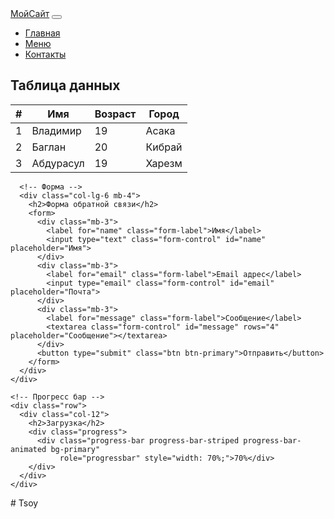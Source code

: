 <!DOCTYPE html>
<html lang="ru">
<head>
  <meta charset="UTF-8">
  <meta name="viewport" content="width=device-width, initial-scale=1">
  <title>МойСайт</title>
  <!-- Подключение Bootstrap 5 -->
  <link href="https://cdn.jsdelivr.net/npm/bootstrap@5.3.3/dist/css/bootstrap.min.css" rel="stylesheet">
</head>
<body>

  <!-- Навигация -->
  <nav class="navbar navbar-expand-lg navbar-dark bg-primary">
    <div class="container-fluid">
      <a class="navbar-brand" href="#">МойСайт</a>
      <button class="navbar-toggler" type="button" data-bs-toggle="collapse" data-bs-target="#navbarNav">
        <span class="navbar-toggler-icon"></span>
      </button>
      <div class="collapse navbar-collapse" id="navbarNav">
        <ul class="navbar-nav ms-auto">
          <li class="nav-item"><a class="nav-link active" href="#">Главная</a></li>
          <li class="nav-item"><a class="nav-link" href="#">Меню</a></li>
          <li class="nav-item"><a class="nav-link" href="#">Контакты</a></li>
        </ul>
      </div>
    </div>
  </nav>

  <!-- Контент -->
  <div class="container py-4">
    <div class="row">
      <!-- Таблица -->
      <div class="col-lg-6 mb-4">
        <h2>Таблица данных</h2>
        <table class="table table-bordered table-striped">
          <thead class="table-primary">
            <tr>
              <th>#</th>
              <th>Имя</th>
              <th>Возраст</th>
              <th>Город</th>
            </tr>
          </thead>
          <tbody>
            <tr><td>1</td><td>Владимир</td><td>19</td><td>Асака</td></tr>
            <tr><td>2</td><td>Баглан</td><td>20</td><td>Кибрай</td></tr>
            <tr><td>3</td><td>Абдурасул</td><td>19</td><td>Харезм</td></tr>
          </tbody>
        </table>
      </div>

      <!-- Форма -->
      <div class="col-lg-6 mb-4">
        <h2>Форма обратной связи</h2>
        <form>
          <div class="mb-3">
            <label for="name" class="form-label">Имя</label>
            <input type="text" class="form-control" id="name" placeholder="Имя">
          </div>
          <div class="mb-3">
            <label for="email" class="form-label">Email адрес</label>
            <input type="email" class="form-control" id="email" placeholder="Почта">
          </div>
          <div class="mb-3">
            <label for="message" class="form-label">Сообщение</label>
            <textarea class="form-control" id="message" rows="4" placeholder="Сообщение"></textarea>
          </div>
          <button type="submit" class="btn btn-primary">Отправить</button>
        </form>
      </div>
    </div>

    <!-- Прогресс бар -->
    <div class="row">
      <div class="col-12">
        <h2>Загрузка</h2>
        <div class="progress">
          <div class="progress-bar progress-bar-striped progress-bar-animated bg-primary" 
               role="progressbar" style="width: 70%;">70%</div>
        </div>
      </div>
    </div>
  </div>

  <!-- Bootstrap JS -->
  <script src="https://cdn.jsdelivr.net/npm/bootstrap@5.3.3/dist/js/bootstrap.bundle.min.js"></script>
</body>
</html>
# Tsoy
